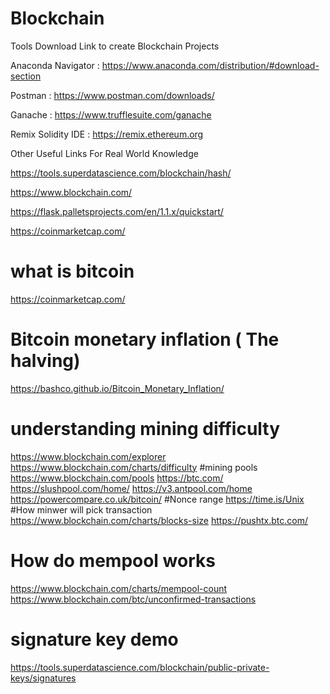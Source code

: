 # Blockchain

Tools Download Link to create Blockchain Projects

Anaconda Navigator : https://www.anaconda.com/distribution/#download-section

Postman : https://www.postman.com/downloads/

Ganache : https://www.trufflesuite.com/ganache

Remix Solidity IDE : https://remix.ethereum.org

Other Useful Links For Real World Knowledge

https://tools.superdatascience.com/blockchain/hash/

https://www.blockchain.com/

https://flask.palletsprojects.com/en/1.1.x/quickstart/

https://coinmarketcap.com/

# what is bitcoin
https://coinmarketcap.com/
# Bitcoin monetary inflation ( The halving)
https://bashco.github.io/Bitcoin_Monetary_Inflation/
# understanding mining difficulty
https://www.blockchain.com/explorer
https://www.blockchain.com/charts/difficulty
#mining pools
https://www.blockchain.com/pools
https://btc.com/
https://slushpool.com/home/
https://v3.antpool.com/home
https://powercompare.co.uk/bitcoin/
#Nonce range
https://time.is/Unix
#How minwer will pick transaction
https://www.blockchain.com/charts/blocks-size
https://pushtx.btc.com/
# How do mempool works
https://www.blockchain.com/charts/mempool-count
https://www.blockchain.com/btc/unconfirmed-transactions
# signature key demo
https://tools.superdatascience.com/blockchain/public-private-keys/signatures

